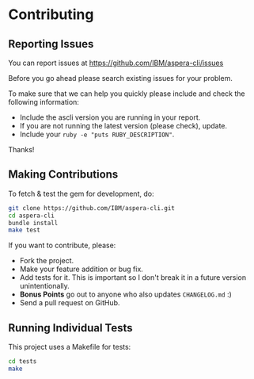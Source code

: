 # Contributing

## Reporting Issues

You can report issues at <https://github.com/IBM/aspera-cli/issues>

Before you go ahead please search existing issues for your problem.

To make sure that we can help you quickly please include and check the following information:

* Include the ascli version you are running in your report.
* If you are not running the latest version (please check), update.
* Include your `ruby -e "puts RUBY_DESCRIPTION"`.

Thanks!

## Making Contributions

To fetch & test the gem for development, do:

```bash
git clone https://github.com/IBM/aspera-cli.git
cd aspera-cli
bundle install
make test
```

If you want to contribute, please:

* Fork the project.
* Make your feature addition or bug fix.
* Add tests for it. This is important so I don't break it in a future version unintentionally.
* **Bonus Points** go out to anyone who also updates `CHANGELOG.md` :)
* Send a pull request on GitHub.

## Running Individual Tests

This project uses a Makefile for tests:

```bash
cd tests
make
```
